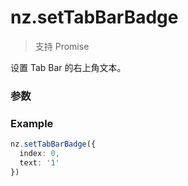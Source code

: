# nz.setTabBarBadge

> <Icon type="success" /> 支持 Promise

设置 Tab Bar 的右上角文本。

### 参数

<Props :data="props" options />

### Example

```ts
nz.setTabBarBadge({
  index: 0,
  text: '1'
})
```

<script setup>
const props = [
    {
        name: "index", 
        type: "number",
        default: "",
        required: true, 
        desc: "Tab Bar 的哪一项，从左边算起第一个为 0", 
        version: "0.1.0"
    },
    {
        name: "text", 
        type: "string",
        default: "",
        required: true, 
        desc: "显示的文本", 
        version: "0.1.0"
    },
]
</script>
